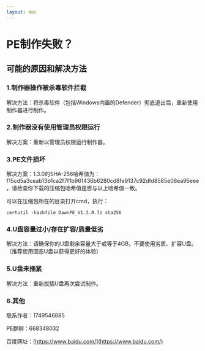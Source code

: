 ```yaml
---
layout: doc
---
```

# PE制作失败？

## 可能的原因和解决方法

### 1.制作器操作被杀毒软件拦截

解决方法：将杀毒软件（包括Windows内置的Defender）彻底退出后，重新使用制作器进行制作。

### 2.制作器没有使用管理员权限运行

解决方案：重新以管理员权限运行制作器。

### 3.PE文件损坏

解决方案：1.3.0的SHA-256哈希值为：f15cd5a3ceab13b1ca2f7f1b961436b6280cd8fe9137c92dfd8585e08ea95eee，请检查你下载的压缩包哈希值是否与以上哈希值一致。

可以在压缩包所在的目录打开cmd，执行：

```
certutil -hashfile DawnPE_V1.3.0.7z sha256
```

### 4.U盘容量过小/存在扩容/质量低劣

解决方法：请确保你的U盘剩余容量大于或等于4GB，不要使用劣质、扩容U盘。（推荐使用固态U盘以获得更好的体验）

### 5.U盘未插紧

解决方法：重新拔插U盘再次尝试制作。

### 6.其他

联系作者：1749546885

PE群聊：668348032

百度网址：[https://www.baidu.com/](https://www.baidu.com/)